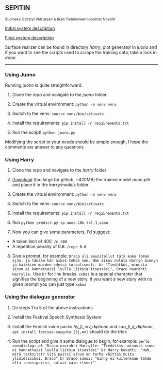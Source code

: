 ## SEPITIN
<sup>Suomeksi Esitetyt Petruksen & Iikan Tietokoneen Ideoimat Novellit</sup>

[Initial system description](https://github.com/fergusq/sepitin/blob/master/system.md)

[Final system description](https://github.com/fergusq/sepitin/blob/master/sepitin-final-system-description.md)

Surface realizer can be found in directory *harry*, plot generator in *juono* and if you want to see the scripts used to scrape the training data, take a look in *aooo*.

* * *

### Using Juono

Running juono is quite straightforward:

1. Clone the repo and navigate to the *juono* folder

2. Create the virtual environment: `python -m venv venv`

3. Switch to the venv: `source venv/bin/activate`

4. Install the requirements: `pip install -r requirements.txt`

5. Run the script! `python juono.py`

Modifying the script to your needs should be simple enough, I hope the comments are answer to any questions

### Using Harry

1. Clone the repo and navigate to the *harry* folder

2. [Download](https://dropper.link/stream/-2MV4W4.pth) (too large for github, ~420MB) the trained model *aooo.pth* and place it in the *harry/models* folder

3. Create the virtual environment: `python -m venv venv`

4. Switch to the venv: `source venv/bin/activate`

5. Install the requirements: `pip install -r requirements.txt`

6. Run `python predict.py sp-aooo-10k txl,1,aooo`

7. Now you can give some parameters, I'd suggest:
  * A token limit of 400: `/n 400`
  * A repetition penalty of 0.8: `/repe 0.8`

8. Give a prompt, for example: `Draco oli suunitellut tätä koko loman ajan, ja tänään hän aikoi tehdä sen. Hän aikoi nolata Harryn Ginnyn ja kaikkien muiden edessä totaalisesti. br "Tiedätkös, minusta sinun ei kannattaisi luulla liikoja itsestäsi", Draco naurahti Harrylle.` Use `br` for line breaks. `xxbos` is a special character that signifies the beginning of a new story. If you want a new story with no given prompt you can just type `xxbos`

### Using the dialogue generator

1. Do steps 1 to 5 of the above instructions

2. Install the Festival Speech Synthesis System

3. Install the Finnish voice packs *hy_fi_mv_diphone* and *suo_fi_lj_diphone*, `apt install festvox-suopuhe-{lj,mv}` should do the trick

4. Run the script and give it some dialogue to begin, for example: `perl6 aooodialogi.p6 'Draco naurahti Harrylle: "Tiedätkös, minusta sinun ei kannattaisi luulla liikoja itsestäsi" br Harry kavahti: "Hah, mitä tarkoitat? Sitä paitsi sinun on turha väittää muita ylimielisiksi, Draco" br Draco sanoi: "Ginny ei kuitenkaan tahdo olla tanssiparisi, nolaat vain itsesi"'`



